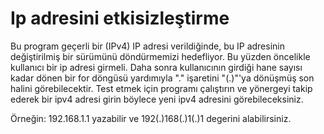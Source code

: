 # Ip adresini etkisizleştirme
Bu program geçerli bir (IPv4) IP adresi verildiğinde, bu IP adresinin değiştirilmiş bir sürümünü döndürmemizi hedefliyor. Bu yüzden öncelikle kullanıcı bir ip adresi girmeli. Daha sonra kullanıcının girdiği hane sayısı kadar dönen bir for döngüsü yardımıyla "." işaretini "(.)"'ya dönüşmüş son halini görebilecektir. Test etmek için programı çalıştırın ve yönergeyi takip ederek bir ipv4 adresi girin böylece yeni ipv4 adresini görebileceksiniz. 

Örneğin: 192.168.1.1 yazabilir ve 192(.)168(.)1(.)1 degerini alabilirsiniz.
